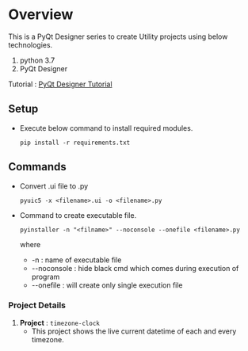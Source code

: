 # Overview
This is a PyQt Designer series to create Utility projects using below technologies.
1. python 3.7
2. PyQt Designer

Tutorial : [PyQt Designer Tutorial](https://www.pythonguis.com/pyqt5-tutorial/)

## Setup
- Execute below command to install required modules.

    `pip install -r requirements.txt`

## Commands
- Convert <filename>.ui file to <filename>.py
    
    `pyuic5 -x <filename>.ui -o <filename>.py`
- Command to create executable file.
	
    `pyinstaller -n "<filname>" --noconsole --onefile <filename>.py`
    
    where 
    - -n : name of executable file
    - --noconsole : hide black cmd which comes during execution of program
    - --onefile : will create only single execution file 

### Project Details
1. **Project** : `timezone-clock`
    - This project shows the live current datetime of each and every timezone. 
 